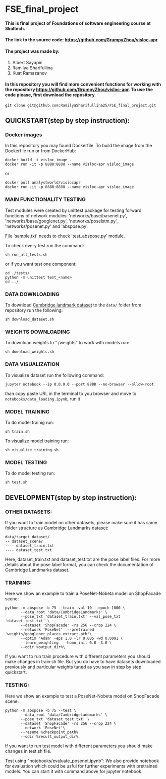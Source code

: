 # FSE_final_project

#### This is final project of Foundations of software engineering course at Skoltech.
#### The link to the source code: https://github.com/GrumpyZhou/visloc-apr
#### The project was made by: 
1) Albert Sayapin
2) Ramilya Sharifullina
3) Kuat Ramazanov

#### In this repository you will find more convenient functions for working with the repository https://github.com/GrumpyZhou/visloc-apr. To use the code please, first download the repository 
````
git clone git@github.com:RamilyaSharifullina25/FSE_final_project.git
````
## QUICKSTART(step by step instruction):

### Docker images
In this repository you may found Dockerfile. To build the image from the Dockerfile run or from DockerHub:
````
docker build -t visloc_image .
docker run -it -p 8888:8888 --name visloc-apr visloc_image
````
or

````
docker pull analystworld/vislocapr
docker run -it -p 8888:8888 --name visloc-apr visloc_image
````

### MAIN FUNCTIONALITY TESTING

Test modules were created by unittest package for testing forward functions of network modules: 'networks/base/basenet.py',
'networks/base/googlenet.py', 'networks/poselstm.py', 'networks/posenet.py' and 'abspose.py'.

File 'sample.txt' needs to check 'test_abspose.py' module.

To check every test run the command:

````
sh run_all_tests.sh
````
or if you want test one component:

````
cd ./tests/
python -m unittest test_<name>
cd ../
````

### DATA DOWNLOADING
To download [Cambridge landmark dataset](https://www.repository.cam.ac.uk/handle/1810/251342#dataset) to the ````data/```` folder from repository run the following:

````
sh download_dataset.sh
````

### WEIGHTS DOWNLOADING
To download weights to "./weights" to work with models run:
````
sh download_weights.sh
````

### DATA VISUALIZATION
To visualize dataset run the following command:

````
jupyter notebook --ip 0.0.0.0 --port 8888 --no-browser --allow-root
````
than copy paste URL in the terminal to you browser and move to ````notebooks/data_loading.ipynb````, run it

### MODEL TRAINING
To do model trainig run:

````
sh train.sh
````
To visualize model training run:

````
sh visualize_training.sh
````

### MODEL TESTING
To do model testing run:

````
sh test.sh
````

## DEVELOPMENT(step by step instruction):

### OTHER DATASETS:
If you want to train model on other datasets, please make sure it has same folder structure as Cambridge Landmarks dataset:

````
data/target_dataset/
-- dataset_scene/
---- dataset_train.txt
---- dataset_test.txt
````
Here, dataset_train.txt and dataset_test.txt are the pose label files. For more details about the pose label format, you can check the documentation of Cambridge Landmarks dataset.

### TRAINING:
Here we show an example to train a PoseNet-Nobeta model on ShopFacade scene:

````
python -m abspose -b 75 --train -val 10 --epoch 1000 \
       --data_root 'data/CambridgeLandmarks' \
       --pose_txt 'dataset_train.txt' --val_pose_txt 'dataset_test.txt' \
       --dataset 'ShopFacade' -rs 256 --crop 224 \
       --network 'PoseNet'  --pretrained 'weights/googlenet_places.extract.pth'\
       --optim 'Adam' -eps 1.0 -lr 0.005 -wd 0.0001 \
       --learn_weighting  --homo_init 0.0 -3.0 \  
       --odir %output_dir%\
````
If you want to run train procedure with different parameters you should make changes in train.sh file. But you do have to have datasets downloaded previously and particular weights tuned as you saw in step by step quickstart.

### TESTING:
Here we show an example to test a PoseNet-Nobeta model on ShopFacade scene:

````
python -m abspose -b 75 --test \
       --data_root 'data/CambridgeLandmarks' \
       --pose_txt 'dataset_test.txt' \
       --dataset 'ShopFacade' -rs 256 --crop 224 \
       --network 'PoseNet'\
       --resume %checkpoint_path% 
       --odir %result_output_dir%
````
If you want to run test model with different parameters you should make changes in test.sh file.


Test using "notebooks/evaluate_posenet.ipynb": We also provide notebook for evaluation which could be usful for further experiments with pretrained models. You can start it with command above for jupyter notebook.